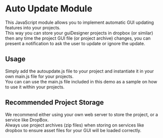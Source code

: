 # Auto Update Module

This JavaScript module allows you to implement automatic GUI updating features into your projects.  
This way you can store your guiDesigner projects in dropbox (or similar) then any time the project GUI file (or project archive) changes, you can present a notification to ask the user to update or ignore the update.

## Usage

Simply add the autoupdate.js file to your project and instantiate it in your own main.js file for your projects.  
You can can use the main.js file included in this demo as a sample on how to use it within your projects.

## Recommended Project Storage

We recommend either using your own web server to store the project, or a service like DropBox.  
Always use project archives (zip files) when storing on services like dropbox to ensure asset files for your GUI will be loaded correctly.